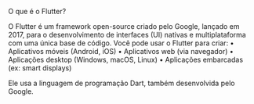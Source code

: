 O que é o Flutter?

O Flutter é um framework open-source criado pelo Google, lançado em 2017, para o desenvolvimento de interfaces (UI) nativas e multiplataforma com uma única base de código.
Você pode usar o Flutter para criar:
	•	Aplicativos móveis (Android, iOS)
	•	Aplicativos web (via navegador)
	•	Aplicações desktop (Windows, macOS, Linux)
	•	Aplicações embarcadas (ex: smart displays)

Ele usa a linguagem de programação Dart, também desenvolvida pelo Google.